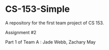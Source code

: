# CS-153-Simple
A repository for the first team project of CS 153.

Assignment #2

Part 1 of Team A : Jade Webb, Zachary May
